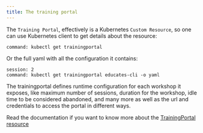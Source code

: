 ```yaml
---
title: The training portal
---
```


The `Training Portal`, effectively is a Kubernetes `Custom Resource`, so one can use Kubernetes client
to get details about the resource:

```terminal:execute
command: kubectl get trainingportal
```

Or the full yaml with all the configuration it contains:

```terminal:execute
session: 2
command: kubectl get trainingportal educates-cli -o yaml
```

The trainingportal defines runtime configuration for each workshop it exposes, like
maximum number of sessions, duration for the workshop, idle time to be considered abandoned, 
and many more as well as the url and credentials to access the portal in different ways.

Read the documentation if you want to know more about the 
[TrainingPortal resource](https://docs.educates.dev/custom-resources/training-portal)

